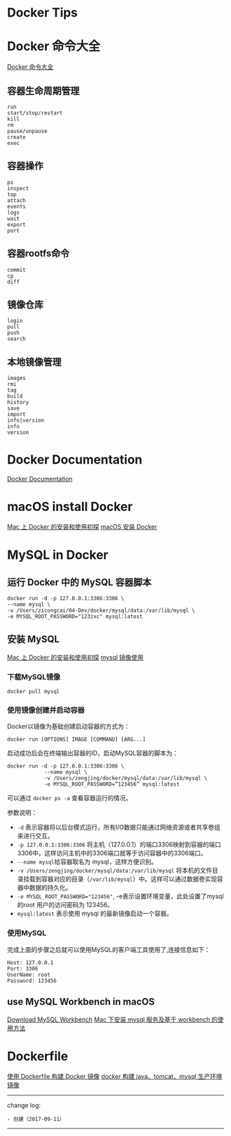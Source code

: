 # Docker Tips

# Docker 命令大全

[Docker 命令大全](http://www.runoob.com/docker/docker-command-manual.html)

## 容器生命周期管理

```
run
start/stop/restart
kill
rm
pause/unpause
create
exec
```

## 容器操作

```
ps
inspect
top
attach
events
logs
wait
export
port
```

## 容器rootfs命令

```
commit
cp
diff
```

## 镜像仓库

```
login
pull
push
search
```

## 本地镜像管理

```
images
rmi
tag
build
history
save
import
info|version
info
version
```

# Docker Documentation

[Docker Documentation](https://docs.docker.com/)

# macOS install Docker

[Mac 上 Docker 的安装和使用初探](http://blog.devzeng.com/blog/using-docker-on-macos.html)
[macOS 安装 Docker](https://yeasy.gitbooks.io/docker_practice/content/install/mac.html)

# MySQL in Docker

## 运行 Docker 中的 MySQL 容器脚本

```
docker run -d -p 127.0.0.1:3306:3306 \
--name mysql \
-v /Users/zicongcai/04-Dev/docker/mysql/data:/var/lib/mysql \
-e MYSQL_ROOT_PASSWORD="123zxc" mysql:latest
```

## 安装 MySQL

[Mac 上 Docker 的安装和使用初探](http://blog.devzeng.com/blog/using-docker-on-macos.html)
[mysql 镜像使用](https://yeasy.gitbooks.io/docker_practice/content/appendix/repo/mysql.html)

### 下载MySQL镜像

```
docker pull mysql
```

### 使用镜像创建并启动容器
Docker以镜像为基础创建启动容器的方式为：

```
docker run [OPTIONS] IMAGE [COMMAND] [ARG...]
```

启动成功后会在终端输出容器的ID，启动MySQL容器的脚本为：


```
docker run -d -p 127.0.0.1:3306:3306 \
			--name mysql \
			-v /Users/zengjing/docker/mysql/data:/var/lib/mysql \
			-e MYSQL_ROOT_PASSWORD=”123456” mysql:latest
```
可以通过 `docker ps -a` 查看容器运行的情况。

参数说明：

* `-d` 表示容器将以后台模式运行，所有I/O数据只能通过网络资源或者共享卷组来进行交互。
* `-p 127.0.0.1:3306:3306` 将主机（127.0.0.1）的端口3306映射到容器的端口3306中。这样访问主机中的3306端口就等于访问容器中的3306端口。
* `--name mysql`给容器取名为 mysql，这样方便识别。
* `-v /Users/zengjing/docker/mysql/data:/var/lib/mysql` 将本机的文件目录挂载到容器对应的目录（`/var/lib/mysql`）中。这样可以通过数据卷实现容器中数据的持久化。
* `-e MYSQL_ROOT_PASSWORD="123456"`, -e表示设置环境变量，此处设置了mysql的root 用户的访问密码为 123456。
* `mysql:latest` 表示使用 mysql 的最新镜像启动一个容器。

### 使用MySQL

完成上面的步骤之后就可以使用MySQL的客户端工具使用了,连接信息如下：

```
Host: 127.0.0.1
Port: 3306
UserName: root
Password: 123456
```

## use MySQL Workbench in macOS

[Download MySQL Workbench](https://dev.mysql.com/downloads/workbench/)
[Mac 下安装 mysql 服务及基于 workbench 的使用方法](https://my.oschina.net/u/2391658/blog/716741)

# Dockerfile

[使用 Dockerfile 构建 Docker 镜像](http://blog.devzeng.com/blog/build-docker-image-with-dockerfile.html)
[docker 构建 java、tomcat、mysql 生产环境镜像](http://kaimingwan.com/post/rong-qi-yu-rong-qi-yun/dockergou-jian-java-tomcat-mysqlsheng-chan-huan-jing-jing-xiang)

---

change log: 

	- 创建（2017-09-11）

---

